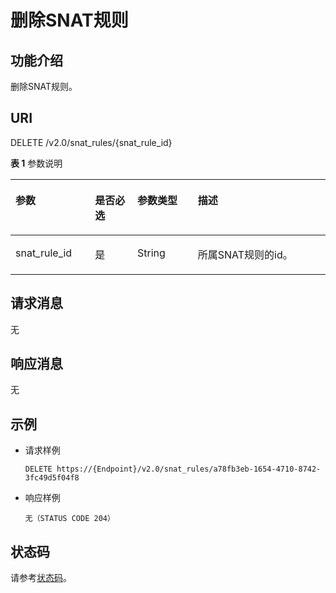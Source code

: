# 删除SNAT规则<a name="nat_api_0009"></a>

## 功能介绍<a name="section20675657"></a>

删除SNAT规则。

## URI<a name="section51863185"></a>

DELETE /v2.0/snat\_rules/\{snat\_rule\_id\}

**表 1**  参数说明

<a name="table1910716134591"></a>
<table><thead align="left"><tr id="row3169413135915"><th class="cellrowborder" valign="top" width="25.26252625262526%" id="mcps1.2.5.1.1"><p id="p16169131375910"><a name="p16169131375910"></a><a name="p16169131375910"></a>参数</p>
</th>
<th class="cellrowborder" valign="top" width="13.431343134313432%" id="mcps1.2.5.1.2"><p id="p151699135593"><a name="p151699135593"></a><a name="p151699135593"></a>是否必选</p>
</th>
<th class="cellrowborder" valign="top" width="19.2019201920192%" id="mcps1.2.5.1.3"><p id="p1716915133591"><a name="p1716915133591"></a><a name="p1716915133591"></a>参数类型</p>
</th>
<th class="cellrowborder" valign="top" width="42.104210421042104%" id="mcps1.2.5.1.4"><p id="p016991320594"><a name="p016991320594"></a><a name="p016991320594"></a>描述</p>
</th>
</tr>
</thead>
<tbody><tr id="row131691913145916"><td class="cellrowborder" valign="top" width="25.26252625262526%" headers="mcps1.2.5.1.1 "><p id="p116919133595"><a name="p116919133595"></a><a name="p116919133595"></a>snat_rule_id</p>
</td>
<td class="cellrowborder" valign="top" width="13.431343134313432%" headers="mcps1.2.5.1.2 "><p id="p6169171310597"><a name="p6169171310597"></a><a name="p6169171310597"></a>是</p>
</td>
<td class="cellrowborder" valign="top" width="19.2019201920192%" headers="mcps1.2.5.1.3 "><p id="p101695138597"><a name="p101695138597"></a><a name="p101695138597"></a>String</p>
</td>
<td class="cellrowborder" valign="top" width="42.104210421042104%" headers="mcps1.2.5.1.4 "><p id="p31691313145913"><a name="p31691313145913"></a><a name="p31691313145913"></a>所属SNAT规则的id。</p>
</td>
</tr>
</tbody>
</table>

## 请求消息<a name="section40168441"></a>

无

## 响应消息<a name="section25971650"></a>

无

## 示例<a name="section32418265"></a>

-   请求样例

    ```
    DELETE https://{Endpoint}/v2.0/snat_rules/a78fb3eb-1654-4710-8742-3fc49d5f04f8
    ```


-   响应样例

    ```
    无（STATUS CODE 204）
    ```


## 状态码<a name="section8633818"></a>

请参考[状态码](状态码.md)。

